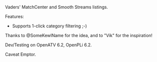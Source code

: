 Vaders' MatchCenter and Smooth Streams listings.

Features:

* Supports 1-click category filtering ;-)

Thanks to @SomeKewlName for the idea, and
to "Vik" for the inspiration!

Dev/Testing on OpenATV 6.2, OpenPLi 6.2.

Caveat Emptor.
